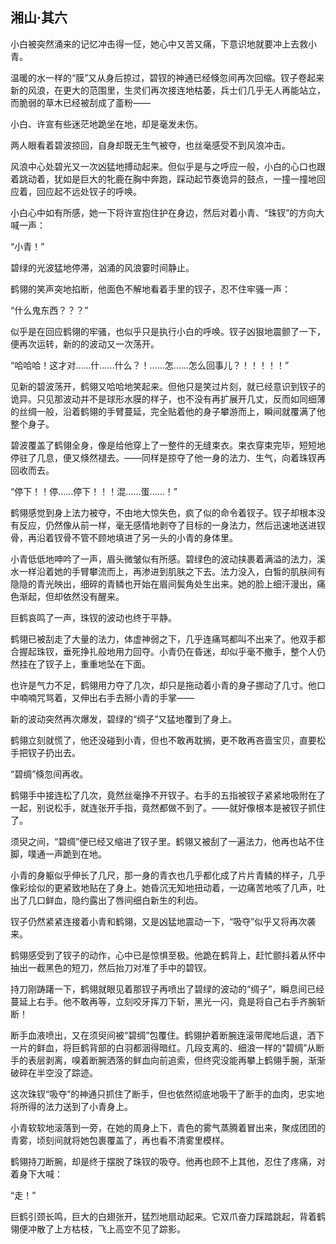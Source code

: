 ## 湘山·其六

小白被突然涌来的记忆冲击得一怔，她心中又苦又痛，下意识地就要冲上去救小青。

温暖的水一样的“膜”又从身后掠过，碧钗的神通已经倏忽间再次回缩。钗子卷起来新的风浪，在更大的范围里，生灵们再次接连地枯萎，兵士们几乎无人再能站立，而脆弱的草木已经被刮成了齑粉——

小白、许宣有些迷茫地跪坐在地，却是毫发未伤。

两人眼看着碧波掠回，自身却既无生气被夺，也丝毫感受不到风浪冲击。

风浪中心处碧光又一次凶猛地搏动起来。但似乎是与之呼应一般，小白的心口也跟着跳动着，犹如是巨大的牝鹿在胸中奔跑，踩动起节奏诡异的鼓点，一撞一撞地回应着，回应起不远处钗子的呼唤。

小白心中如有所感，她一下将许宣抱住护在身边，然后对着小青、“珠钗”的方向大喊一声：

“小青！”

碧绿的光波猛地停滞，汹涌的风浪霎时间静止。

鹤翎的笑声突地掐断，他面色不解地看着手里的钗子，忍不住牢骚一声：

“什么鬼东西？？？”

似乎是在回应鹤翎的牢骚，也似乎只是执行小白的呼唤。钗子凶狠地震颤了一下，便再次运转，新的的波动又一次荡开。

“哈哈哈！这才对……什……什么？！……怎……怎么回事儿？！！！！！”

见新的碧波荡开，鹤翎又哈哈地笑起来。但他只是笑过片刻，就已经意识到钗子的诡异。只见那波动并不是球形水膜的样子，也不没有再扩展开几丈，反而如同细薄的丝绸一般，沿着鹤翎的手臂蔓延，完全贴着他的身子攀游而上，瞬间就覆满了他整个身子。

碧波覆盖了鹤翎全身，像是给他穿上了一整件的无缝束衣。束衣穿束完毕，短短地停驻了几息，便又倏然褪去。——同样是掠夺了他一身的法力、生气，向着珠钗再回收而去。

“停下！！停……停下！！！混……蛋……！”

鹤翎感觉到身上法力被夺，不由地大惊失色，疯了似的命令着钗子。钗子却根本没有反应，仍然像从前一样，毫无感情地剥夺了目标的一身法力，然后迅速地送进钗骨，再沿着钗骨不管不顾地填进了另一头的小青的身体里。

小青低低地呻吟了一声，眉头微皱似有所感。碧绿色的波动挟裹着满溢的法力，溪水一样沿着她的手臂攀流而上，再渗进到肌肤之下去。法力没入，白皙的肌肤间有隐隐的青光映出，细碎的青鳞也开始在眉间鬓角处生出来。她的脸上细汗漫出，痛色渐起，但却依然没有醒来。

巨鹤哀鸣了一声，珠钗的波动也终于平静。

鹤翎已被刮走了大量的法力，体虚神弱之下，几乎连痛骂都叫不出来了。他双手都合握起珠钗，垂死挣扎般地用力回夺。小青仍在昏迷，却似乎毫不撤手，整个人仍然挂在了钗子上，重重地坠在下面。

也许是气力不足，鹤翎用力夺了几次，却只是拖动着小青的身子挪动了几寸。他口中喃喃咒骂着，又伸出右手去掰小青的手掌——

新的波动突然再次爆发，碧绿的“绸子”又猛地覆到了身上。

鹤翎立刻就慌了，他还没碰到小青，但也不敢再耽搁，更不敢再吝啬宝贝，直要松手把钗子扔出去。

“碧绸”倏忽间再收。

鹤翎手中接连松了几次，竟然丝毫挣不开钗子。右手的五指被钗子紧紧地吸附在了一起，别说松手，就连张开手指，竟然都做不到了。——就好像根本是被钗子抓住了。

须臾之间，“碧绸”便已经又缩进了钗子里。鹤翎又被刮了一遍法力，他再也站不住脚，噗通一声跪到在地。

小青的身躯似乎伸长了几尺，那一身的青衣也几乎都化成了片片青鳞的样子，几乎像彩绘似的更紧致地贴在了身上。她昏沉无知地扭动着，一边痛苦地咳了几声，吐出了几口鲜血，隐约露出了唇间细白新生的利齿。

钗子仍然紧紧连接着小青和鹤翎，又是凶猛地震动一下，“吸夺”似乎又将再次袭来。

鹤翎感受到了钗子的动作，心中已是惊惧至极。他跪在鹤背上，赶忙颤抖着从怀中抽出一截黑色的短刀，然后抬刀对准了手中的碧钗。

持刀刚踌躇一下，鹤翎就眼见着那钗子再喷出了碧绿的波动的“绸子”，瞬息间已经蔓延上右手。他不敢再等，立刻咬牙挥刀下斩，黑光一闪，竟是将自己右手齐腕斩断！

断手血液喷出，又在须臾间被“碧绸”包覆住。鹤翎护着断腕连滚带爬地后退，洒下一片的鲜血，将巨鹤背部的白羽都洇得暗红。几段支离的、细浪一样的“碧绸”从断手的表层剥离，嗅着断腕洒落的鲜血向前追索，但终究没能再攀上鹤翎手腕，渐渐破碎在半空没了踪迹。

这次珠钗“吸夺”的神通只抓住了断手，但也依然彻底地吸干了断手的血肉，忠实地将所得的法力送到了小青身上。

小青软软地滚落到一旁，在她的周身上下，青色的雾气蒸腾着冒出来，聚成团团的青雾，顷刻间就将她包裹覆盖了，再也看不清雾里模样。

鹤翎持刀断腕，却是终于摆脱了珠钗的吸夺。他再也顾不上其他，忍住了疼痛，对着身下大喊：

“走！”

巨鹤引颈长鸣，巨大的白翅张开，猛烈地扇动起来。它双爪奋力踩踏跳起，背着鹤翎便冲散了上方枯枝，飞上高空不见了踪影。
